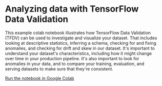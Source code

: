 # Analyzing data with TensorFlow Data Validation

This example colab notebook illustrates how TensorFlow Data Validation (TFDV) can be used to investigate and
visualize your dataset. That includes looking at descriptive statistics, inferring a schema, checking for and
 fixing anomalies, and checking for drift and skew in our dataset. It's important to understand your dataset's 
 characteristics, including how it might change over time in your production pipeline. It's also important to look for
 anomalies in your data, and to compare your training, evaluation, and serving datasets to make sure that 
 they're consistent.

[Run the notebook in Google Colab](https://colab.sandbox.google.com/github/jarokaz/mlops-miniworkshop/blob/master/Lab-01-TFDV/TFDV.ipynb)
